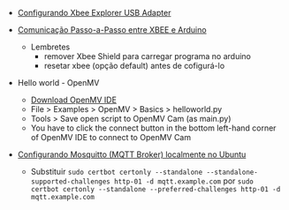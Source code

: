 * [Configurando Xbee Explorer USB Adapter](https://www.filipeflop.com/blog/como-configurar-xbee-explorer-usb/)

* [Comunicação Passo-a-Passo entre XBEE e Arduino](https://www.filipeflop.com/blog/tutorial-wireless-arduino-xbee-shield/)
  + Lembretes
    * remover Xbee Shield para carregar programa no arduino
    * resetar xbee (opção default) antes de cofigurá-lo 
* Hello world - OpenMV
  + [Download OpenMV IDE](https://openmv.io/pages/download)
  + File > Examples > OpenMV > Basics > helloworld.py
  + Tools > Save open script to OpenMV Cam (as main.py)
  + You have to click the connect button in the bottom left-hand corner of OpenMV IDE to connect to OpenMV Cam

* [Configurando Mosquitto (MQTT Broker) localmente no Ubuntu](https://www.digitalocean.com/community/tutorials/how-to-install-and-secure-the-mosquitto-mqtt-messaging-broker-on-ubuntu-16-04)
  + Substituir `sudo certbot certonly --standalone --standalone-supported-challenges http-01 -d mqtt.example.com` por `sudo certbot certonly --standalone --preferred-challenges http-01 -d mqtt.example.com`

